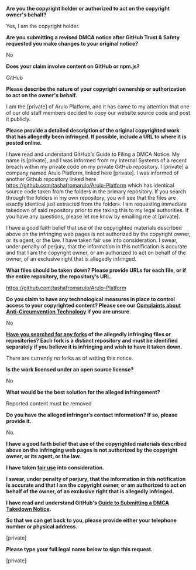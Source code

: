 **Are you the copyright holder or authorized to act on the copyright owner's behalf?**

Yes, I am the copyright holder.

**Are you submitting a revised DMCA notice after GitHub Trust & Safety requested you make changes to your original notice?**

No

**Does your claim involve content on GitHub or npm.js?**

GitHub

**Please describe the nature of your copyright ownership or authorization to act on the owner's behalf.**

I am the [private] of Arulo Platform, and it has came to my attention that one of our old staff members decided to copy our website source code and post it publicly.

**Please provide a detailed description of the original copyrighted work that has allegedly been infringed. If possible, include a URL to where it is posted online.**

I have read and understand GitHub's Guide to Filing a DMCA Notice. My name is [private], and I was informed from my Internal Systems of a recent breach within my private code on my private GitHub repository. I [private] a company named Arulo Platform, linked here [private]. I was informed of another Github repository linked here https://github.com/tashafromarulo/Arulo-Platform which has identical source code taken from the folders in the primary repository. If you search through the folders in my own repository, you will see that the files are exactly identical just extracted from the folders. I am requesting immediate takedown of said repository prior to me taking this to my legal authorities. If you have any questions, please let me know by emailing me at [private].

I have a good faith belief that use of the copyrighted materials described above on the infringing web pages is not authorized by the copyright owner, or its agent, or the law. I have taken fair use into consideration. I swear, under penalty of perjury, that the information in this notification is accurate and that I am the copyright owner, or am authorized to act on behalf of the owner, of an exclusive right that is allegedly infringed.

**What files should be taken down? Please provide URLs for each file, or if the entire repository, the repository’s URL.**

https://github.com/tashafromarulo/Arulo-Platform

**Do you claim to have any technological measures in place to control access to your copyrighted content? Please see our <a href="https://docs.github.com/articles/guide-to-submitting-a-dmca-takedown-notice#complaints-about-anti-circumvention-technology">Complaints about Anti-Circumvention Technology</a> if you are unsure.**

No

**<a href="https://docs.github.com/articles/dmca-takedown-policy#b-what-about-forks-or-whats-a-fork">Have you searched for any forks</a> of the allegedly infringing files or repositories? Each fork is a distinct repository and must be identified separately if you believe it is infringing and wish to have it taken down.**

There are currently no forks as of writing this notice.

**Is the work licensed under an open source license?**

No

**What would be the best solution for the alleged infringement?**

Reported content must be removed

**Do you have the alleged infringer’s contact information? If so, please provide it.**

No.

**I have a good faith belief that use of the copyrighted materials described above on the infringing web pages is not authorized by the copyright owner, or its agent, or the law.**

**I have taken <a href="https://www.lumendatabase.org/topics/22">fair use</a> into consideration.**

**I swear, under penalty of perjury, that the information in this notification is accurate and that I am the copyright owner, or am authorized to act on behalf of the owner, of an exclusive right that is allegedly infringed.**

**I have read and understand GitHub's <a href="https://docs.github.com/articles/guide-to-submitting-a-dmca-takedown-notice/">Guide to Submitting a DMCA Takedown Notice</a>.**

**So that we can get back to you, please provide either your telephone number or physical address.**

[private]

**Please type your full legal name below to sign this request.**

[private]
